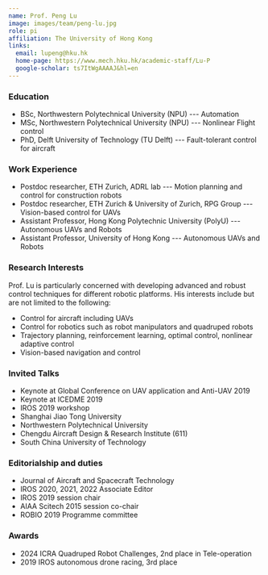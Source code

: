 ```yaml
---
name: Prof. Peng Lu
image: images/team/peng-lu.jpg
role: pi
affiliation: The University of Hong Kong
links:
  email: lupeng@hku.hk
  home-page: https://www.mech.hku.hk/academic-staff/Lu-P
  google-scholar: ts7ItWgAAAAJ&hl=en
---
```


### Education

- BSc, Northwestern Polytechnical University (NPU) --- Automation
- MSc, Northwestern Polytechnical University (NPU) --- Nonlinear Flight control
- PhD, Delft University of Technology (TU Delft) --- Fault-tolerant control for aircraft


### Work Experience
- Postdoc researcher, ETH Zurich, ADRL lab --- Motion planning and control for construction robots
- Postdoc researcher, ETH Zurich & University of Zurich, RPG Group --- Vision-based control for UAVs
- Assistant Professor, Hong Kong Polytechnic University (PolyU) --- Autonomous UAVs and Robots
- Assistant Professor, University of Hong Kong --- Autonomous UAVs and Robots



### Research Interests
Prof. Lu is particularly concerned with developing advanced and robust control techniques for different robotic platforms. His interests include but are not limited to the following:
- Control for aircraft including UAVs  
- Control for robotics such as robot manipulators and quadruped robots
- Trajectory planning, reinforcement learning, optimal control, nonlinear adaptive control
- Vision-based navigation and control


### Invited Talks
- Keynote at Global Conference on UAV application and Anti-UAV 2019
- Keynote at ICEDME 2019
- IROS 2019 workshop
- Shanghai Jiao Tong University
- Northwestern Polytechnical University
- Chengdu Aircraft Design & Research Institute (611)
- South China University of Technology


### Editorialship and duties
- Journal of Aircraft and Spacecraft Technology
- IROS 2020, 2021, 2022 Associate Editor
- IROS 2019 session chair
- AIAA Scitech 2015 session co-chair
- ROBIO 2019 Programme committee


### Awards
- 2024 ICRA Quadruped Robot Challenges, 2nd place in Tele-operation
- 2019 IROS autonomous drone racing, 3rd place

